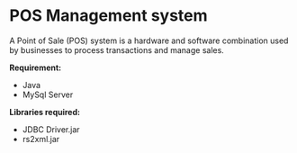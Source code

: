 # POS Management system
A Point of Sale (POS) system is a hardware and software combination used by businesses to process transactions and manage sales.

**Requirement:**
 - Java 
 - MySql Server

**Libraries required:**

 - JDBC Driver.jar 
 - rs2xml.jar
